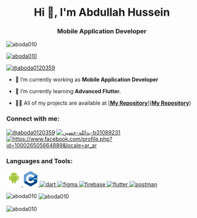 <h1 align="center">Hi 👋, I'm Abdullah Hussein</h1>
<h3 align="center">Mobile Application Developer</h3>

<p align="left"> <img src="https://komarev.com/ghpvc/?username=aboda010&label=Profile%20views&color=0e75b6&style=flat" alt="aboda010" /> </p>

<p align="left"> <a href="https://github.com/ryo-ma/github-profile-trophy"><img src="https://github-profile-trophy.vercel.app/?username=aboda010" alt="aboda010" /></a> </p>

<p align="left"> <a href="https://twitter.com/@aboda0120359" target="blank"><img src="https://img.shields.io/twitter/follow/@aboda0120359?logo=twitter&style=for-the-badge" alt="@aboda0120359" /></a> </p>

- 🔭 I’m currently working as **Mobile Application Developer**

- 🌱 I’m currently learning **Advanced Flutter.**

- 👨‍💻 All of my projects are available at [**[My Repository](https://github.com/aboda010?tab=repositories)**](**[My Repository](https://github.com/aboda010?tab=repositories)**)

<h3 align="left">Connect with me:</h3>
<p align="left">
<a href="https://twitter.com/@aboda0120359" target="blank"><img align="center" src="https://raw.githubusercontent.com/rahuldkjain/github-profile-readme-generator/master/src/images/icons/Social/twitter.svg" alt="@aboda0120359" height="30" width="40" /></a>
<a href="https://linkedin.com/in/بدالله-حسين-b31089231" target="blank"><img align="center" src="https://raw.githubusercontent.com/rahuldkjain/github-profile-readme-generator/master/src/images/icons/Social/linked-in-alt.svg" alt="بدالله-حسين-b31089231" height="30" width="40" /></a>
<a href="https://fb.com/https://www.facebook.com/profile.php?id=100026505664889&locale=ar_ar" target="blank"><img align="center" src="https://raw.githubusercontent.com/rahuldkjain/github-profile-readme-generator/master/src/images/icons/Social/facebook.svg" alt="https://www.facebook.com/profile.php?id=100026505664889&locale=ar_ar" height="30" width="40" /></a>
</p>

<h3 align="left">Languages and Tools:</h3>
<p align="left"> <a href="https://developer.android.com" target="_blank" rel="noreferrer"> <img src="https://raw.githubusercontent.com/devicons/devicon/master/icons/android/android-original-wordmark.svg" alt="android" width="40" height="40"/> </a> <a href="https://www.w3schools.com/cpp/" target="_blank" rel="noreferrer"> <img src="https://raw.githubusercontent.com/devicons/devicon/master/icons/cplusplus/cplusplus-original.svg" alt="cplusplus" width="40" height="40"/> </a> <a href="https://dart.dev" target="_blank" rel="noreferrer"> <img src="https://www.vectorlogo.zone/logos/dartlang/dartlang-icon.svg" alt="dart" width="40" height="40"/> </a> <a href="https://www.figma.com/" target="_blank" rel="noreferrer"> <img src="https://www.vectorlogo.zone/logos/figma/figma-icon.svg" alt="figma" width="40" height="40"/> </a> <a href="https://firebase.google.com/" target="_blank" rel="noreferrer"> <img src="https://www.vectorlogo.zone/logos/firebase/firebase-icon.svg" alt="firebase" width="40" height="40"/> </a> <a href="https://flutter.dev" target="_blank" rel="noreferrer"> <img src="https://www.vectorlogo.zone/logos/flutterio/flutterio-icon.svg" alt="flutter" width="40" height="40"/> </a> <a href="https://postman.com" target="_blank" rel="noreferrer"> <img src="https://www.vectorlogo.zone/logos/getpostman/getpostman-icon.svg" alt="postman" width="40" height="40"/> </a> </p>

<p><img align="left" src="https://github-readme-stats.vercel.app/api/top-langs?username=aboda010&show_icons=true&locale=en&layout=compact" alt="aboda010" /></p>

<p>&nbsp;<img align="center" src="https://github-readme-stats.vercel.app/api?username=aboda010&show_icons=true&locale=en" alt="aboda010" /></p>

<p><img align="center" src="https://github-readme-streak-stats.herokuapp.com/?user=aboda010&" alt="aboda010" /></p>
